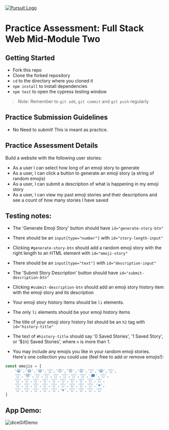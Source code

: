 [![Pursuit Logo](https://avatars1.githubusercontent.com/u/5825944?s=200&v=4)](https://pursuit.org)

# Practice Assessment: Full Stack Web Mid-Module Two

## Getting Started 
* Fork this repo
* Clone the forked repository
* `cd` to the directory where you cloned it
* `npm install` to install dependencies
* `npm test` to open the cypress testing window

> *Note*: Remember to `git add`, `git commit` and `git push` regularly

## Practice Submission Guidelines
  * No Need to submit! This is meant as practice.


## Practice Assessment Details

Build a website with the following user stories:

- As a user I can select how long of an emoji story to generate
- As a user, I can click a button to generate an emoji story (a string of random emojis)
- As a user, I can submit a description of what is happening in my emoji story
- As a user, I can view my past emoji stories and their descriptions and see a count of how many stories I have saved

## Testing notes:

- The 'Generate Emoji Story' button should have `id="generate-story-btn"`
- There should be an `input[type="number"]` with `id="story-length-input"` 
- Clicking `#generate-story-btn` should add a random emoji story with the right length to an HTML element with `id="emoji-story"`

- There should be an `input[type="text"]` with `id="description-input"`
- The 'Submit Story Description' button should have `id="submit-description-btn"`
- Clicking `#submit-description-btn` should add an emoji story history item with the emoji story and its description

- Your emoji story history items should be `li` elements.
- The only `li` elements should be your emoji history items
- The title of your emoji story history list should be an `h2` tag with `id="history-title"`
- The text of `#history-title` should say '0 Saved Stories', '1 Saved Story', or '${n} Saved Stories', where `n` is more than 1.
- You may include any emojis you like in your random emoji stories. Here's one collection you could use (feel free to add or remove emojis!):

```javascript
const emojis = [
    '😀','😆','😅','🤣','🙃','😍','😡','🥶','😱','👻',
    '👾','😻','💋','👅','🧵','👠','🥾','👑','🎓','🐔',
    '🐧','🦄','🦇','🌲','🎄','🌊','🍓','🍍','🥯','🌭',
    '🍕','🍣','🥡','🤸','🎯','🧨','🔮','💉','🦠','❤️',
    '🧡','💛','💚','💙','💜','☢️','🚫','💯','🔱','🎊'
]
```

## App Demo:

![diceGifDemo](./diceRolling.gif)